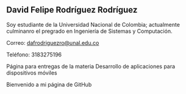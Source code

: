 ## David Felipe Rodríguez Rodríguez

Soy estudiante de la Universidad Nacional de Colombia; actualmente culminanro el pregrado en Ingeniería de Sistemas y Computación.

Correo: dafrodriguezro@unal.edu.co

Teléfono: 3183275196

Página para entregas de la materia Desarrollo de aplicaciones para dispositivos móviles

Bienvenido a mi página de GitHub


